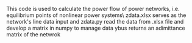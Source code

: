This code is used to calculate the power flow of power networks, i.e. equilibrium points of nonlinear power systems\\
zdata.xlsx serves as the network's line data input and zdata.py read the data from .xlsx file and develop a matrix in numpy to manage data
ybus returns an adimittance matrix of the netwrok 
